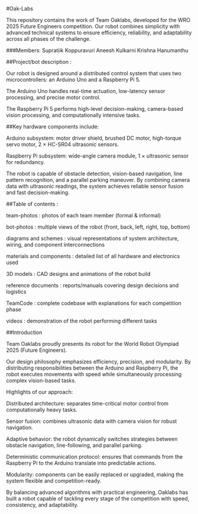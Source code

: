 #Oak-Labs

This repository contains the work of Team Oaklabs, developed for the WRO 2025 Future Engineers competition. Our robot combines simplicity with advanced technical systems to ensure efficiency, reliability, and adaptability across all phases of the challenge.

###Members:
Supratiik Koppuravuri
Aneesh Kulkarni
Krishna Hanumanthu

##Project/bot description :

Our robot is designed around a distributed control system that uses two microcontrollers: an Arduino Uno and a Raspberry Pi 5.

The Arduino Uno handles real-time actuation, low-latency sensor processing, and precise motor control.

The Raspberry Pi 5 performs high-level decision-making, camera-based vision processing, and computationally intensive tasks.

##Key hardware components include:

Arduino subsystem: motor driver shield, brushed DC motor, high-torque servo motor, 2 × HC-SR04 ultrasonic sensors.

Raspberry Pi subsystem: wide-angle camera module, 1 × ultrasonic sensor for redundancy.

The robot is capable of obstacle detection, vision-based navigation, line pattern recognition, and a parallel parking maneuver. By combining camera data with ultrasonic readings, the system achieves reliable sensor fusion and fast decision-making.

##Table of contents :

team-photos : photos of each team member (formal & informal)

bot-photos : multiple views of the robot (front, back, left, right, top, bottom)

diagrams and schemes : visual representations of system architecture, wiring, and component interconnections

materials and components : detailed list of all hardware and electronics used

3D models : CAD designs and animations of the robot build

reference documents : reports/manuals covering design decisions and logistics

TeamCode : complete codebase with explanations for each competition phase

videos : demonstration of the robot performing different tasks

##Introduction

Team Oaklabs proudly presents its robot for the World Robot Olympiad 2025 (Future Engineers).

Our design philosophy emphasizes efficiency, precision, and modularity. By distributing responsibilities between the Arduino and Raspberry Pi, the robot executes movements with speed while simultaneously processing complex vision-based tasks.

Highlights of our approach:

Distributed architecture: separates time-critical motor control from computationally heavy tasks.

Sensor fusion: combines ultrasonic data with camera vision for robust navigation.

Adaptive behavior: the robot dynamically switches strategies between obstacle navigation, line-following, and parallel parking.

Deterministic communication protocol: ensures that commands from the Raspberry Pi to the Arduino translate into predictable actions.

Modularity: components can be easily replaced or upgraded, making the system flexible and competition-ready.

By balancing advanced algorithms with practical engineering, Oaklabs has built a robot capable of tackling every stage of the competition with speed, consistency, and adaptability.
